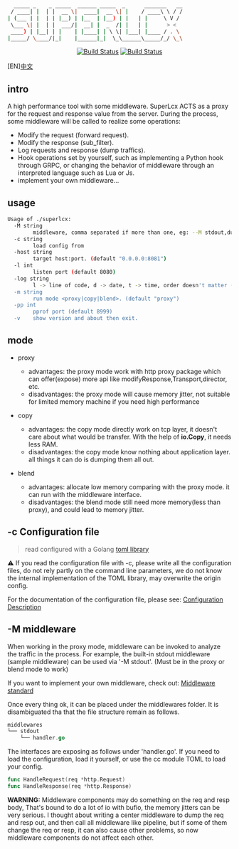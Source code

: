 #

```bash
  _____ _    _ _____  ______ _____  _      _______   __
 / ____| |  | |  __ \|  ____|  __ \| |    / ____\ \ / /
| (___ | |  | | |__) | |__  | |__) | |   | |     \ V /
 \___ \| |  | |  ___/|  __| |  _  /| |   | |      > <  
 ____) | |__| | |    | |____| | \ \| |___| |____ / . \
|_____/ \____/|_|    |______|_|  \_\______\_____/_/ \_\
```

<div align="center">
  <a href="https://travis-ci.com/github/dashjay/superlcx"><img src="https://travis-ci.com/dashjay/superlcx.svg?branch=master" alt="Build Status"></a>
  <a href="https://github.com/dashjay/superlcx/actions?query=workflow%3Aauto_release"><img src="https://github.com/dashjay/superlcx/workflows/auto_release/badge.svg" alt="Build Status"></a>
</div>

[EN][中文](/superlcx.cn/)

## intro

A high performance tool with some middleware. SuperLcx ACTS as a proxy for the request and response value from the server. During the process, some middleware will be called to realize some operations:

- Modify the request (forward request).
- Modify the response (sub_filter).
- Log requests and response (dump traffics).
- Hook operations set by yourself, such as implementing a Python hook through GRPC, or changing the behavior of middleware through an interpreted language such as Lua or Js.
- implement your own middleware...

## usage

```bash
Usage of ./superlcx:
  -M string
        middleware, comma separated if more than one, eg: --M stdout,dumps
  -c string
        load config from
  -host string
        target host:port. (default "0.0.0.0:8081")
  -l int
        listen port (default 8080)
  -log string
        l -> line of code, d -> date, t -> time, order doesn't matter (default "t")
  -m string
        run mode <proxy|copy|blend>. (default "proxy")
  -pp int
        pprof port (default 8999)
  -v    show version and about then exit.
```

## mode

- proxy
  - advantages: the proxy mode work with http proxy package which can offer(expose) more api like modifyResponse,Transport,director, etc.
  - disadvantages: the proxy mode will cause memory jitter, not suitable for limited memory machine if you need high performance

- copy
  - advantages: the copy mode directly work on tcp layer, it doesn't care about what would be transfer. With the help of **io.Copy**, it needs less RAM.
  - disadvantages: the copy mode know nothing about application layer. all things it can do is dumping them all out.

- blend
  - advantages: allocate low memory comparing with the proxy mode. it can run with the middleware interface.
  - disadvantages: the blend mode still need more memory(less than proxy), and could lead to memory jitter.

## -c Configuration file

> read configured with a Golang [toml library](https://github.com/BurntSushi/toml)

⚠ If you read the configuration file with -c, please write all the configuration files, do not rely partly on the command line parameters, we do not know the internal implementation of the TOML library, may overwrite the origin config.

For the documentation of the configuration file, please see: [Configuration Description](/superlcx_config/)

## -M middleware

When working in the proxy mode, middleware can be invoked to analyze the traffic in the process. For example, the built-in stdout middleware (sample middleware) can be used via '-M stdout'.
(Must be in the proxy or blend mode to work)

If you want to implement your own middleware, check out:
[Middleware standard](/superlcx_middleware)

Once every thing ok, it can be placed under the middlewares folder. It is disambiguated tha that the file structure remain as follows.

```go
middlewares
└── stdout
    └── handler.go
```

The interfaces are exposing as follows under 'handler.go'. If you need to load the configuration, load it yourself, or use the cc module TOML to load your config.

```go
func HandleRequest(req *http.Request)
func HandleResponse(req *http.Response)
```

**WARNING:** Middleware components may do something on the req and resp body, That's bound to do a lot of io with bufio, the memory jitters can be very serious.
I thought about writing a center middleware to dump the req and resp out, and then call all middleware like pipeline, but if some of them change the req or resp, it can also cause other problems, so now middleware components do not affect each other.
